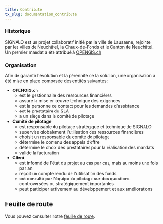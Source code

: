 ```yaml
---
title: Contribute
tx_slug: documentation_contribute
---
```


### Historique

SIGNALO est un projet collaboratif initié par la ville de Lausanne, rejointe par les villes de Neuchâtel, la Chaux-de-Fonds et le Canton de Neuchâtel.
Un premier mandat a été attribué à [OPENGIS.ch](https://www.opengis.ch/) 

### Organisation

Afin de garantir l'évolution et la pérennité de la solution, une organisation a été mise en place composée des entités suivantes:

* **OPENGIS.ch**
    * est le gestionnaire des ressources financières
    * assure la mise en œuvre technique des exigences
    * est la personne de contact pour les demandes d'assistance
    * est le prestataire du SLA
    * a un siège dans le comité de pilotage
* **Comité de pilotage**
    * est responsable du pilotage stratégique et technique de SIGNALO
    * supervise globalement l'utilisation des ressources financières
    * choisit un responsable du comité de pilotage
    * détermine le contenu des appels d’offre
    * détermine le choix des prestataires pour la réalisation des mandats
    * valide la facturation 
* **Client**
    * est informé de l'état du projet au cas par cas, mais au moins une fois par an
    * reçoit un compte rendu de l'utilisation des fonds
    * est consulté par l'équipe de pilotage sur des questions controversées  ou stratégiquement importantes
    * peut participer activement au développement et aux améliorations

## Feuille de route

Vous pouvez consulter notre [feuille de route](roadmap.md).